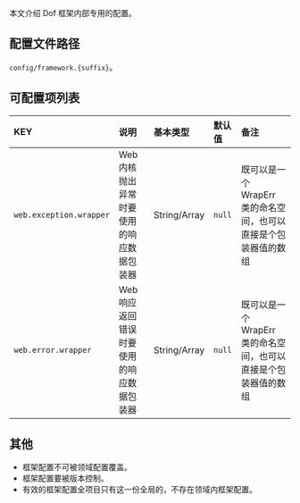 本文介绍 Dof 框架内部专用的配置。

## 配置文件路径

`config/framework.{suffix}`。

## 可配置项列表

| KEY | 说明 | 基本类型 | 默认值 | 备注 |
| :--- | :--- | :--- | :--- | :--- |
| `web.exception.wrapper` | Web 内核抛出异常时要使用的响应数据包装器| String/Array | `null` | 既可以是一个 WrapErr 类的命名空间，也可以直接是个包装器值的数组 |
| `web.error.wrapper` | Web 响应返回错误时要使用的响应数据包装器| String/Array | `null` | 既可以是一个 WrapErr 类的命名空间，也可以直接是个包装器值的数组 |

## 其他

- 框架配置不可被领域配置覆盖。
- 框架配置要被版本控制。
- 有效的框架配置全项目只有这一份全局的，不存在领域内框架配置。
